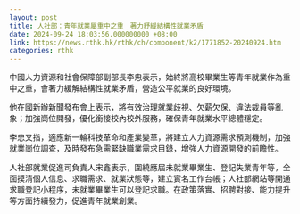```yaml
---
layout: post
title: 人社部：青年就業屬重中之重　著力紓緩結構性就業矛盾
date: 2024-09-24 18:03:56.000000000 +08:00
link: https://news.rthk.hk/rthk/ch/component/k2/1771852-20240924.htm
categories: rthk
---
```


中國人力資源和社會保障部副部長李忠表示，始終將高校畢業生等青年就業作為重中之重，會著力緩解結構性就業矛盾，營造公平就業的良好環境。

他在國新辦新聞發布會上表示，將有效治理就業歧視、欠薪欠保、違法裁員等亂象；加強崗位開發，優化銜接校內校外服務，確保青年就業水平總體穩定。

李忠又指，適應新一輪科技革命和產業變革，將建立人力資源需求預測機制，加強就業崗位調查，及時發布急需緊缺職業需求目錄，增強人力資源開發的前瞻性。

人社部就業促進司負責人宋鑫表示，圍繞應屆未就業畢業生、登記失業青年等，全面摸清個人信息、求職需求、就業狀態等，建立實名工作台帳；人社部網站等開通求職登記小程序，未就業畢業生可以登記求職。在政策落實、招聘對接、能力提升等方面持續發力，促進青年就業創業。
